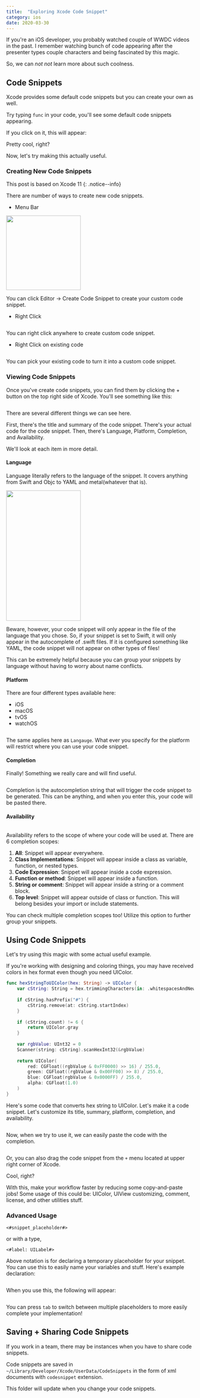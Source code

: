 ```yaml
---
title:  "Exploring Xcode Code Snippet"
category: ios
date: 2020-03-30
---
```


If you're an iOS developer, you probably watched couple of WWDC videos in the past. I remember watching bunch of code appearing after the presenter types couple characters and being fascinated by this magic. 

So, we can *not* *not* learn more about such coolness. 

## Code Snippets

Xcode provides some default code snippets but you can create your own as well.

Try typing `func` in your code, you'll see some default code snippets appearing.
<img src="{{ site.url }}{{ site.baseurl }}/assets/images/posts/20200330/func_screenshot.png" alt="">

If you click on it, this will appear:
<img src="{{ site.url }}{{ site.baseurl }}/assets/images/posts/20200330/func_expanded.png" alt="">

Pretty cool, right?

Now, let's try making this actually useful. 

### Creating New Code Snippets

This post is based on Xcode 11
{: .notice--info}

There are number of ways to create new code snippets. 

* Menu Bar

<img src="{{ site.url }}{{ site.baseurl }}/assets/images/posts/20200330/create_snippet_menu.png" height="200" alt="">

You can click Editor -> Create Code Snippet to create your custom code snippet.
* Right Click

<img src="{{ site.url }}{{ site.baseurl }}/assets/images/posts/20200330/create_snippet_right_click.png" alt="">

You can right click anywhere to create custom code snippet.
* Right Click on existing code

<img src="{{ site.url }}{{ site.baseurl }}/assets/images/posts/20200330/create_snippet_select.png" alt="">

You can pick your existing code to turn it into a custom code snippet. 

### Viewing Code Snippets

Once you've create code snippets, you can find them by clicking the + button on the top right side of Xcode.
You'll see something like this: 

<img src="{{ site.url }}{{ site.baseurl }}/assets/images/posts/20200330/code_snippet_menu.png" alt="">

There are several different things we can see here. 

First, there's the title and summary of the code snippet. There's your actual code for the code snippet. Then, there's Language, Platform, Completion, and Availability.

We'll look at each item in more detail.

#### Language
Language literally refers to the language of the snippet. It covers anything from Swift and Objc to YAML and metal(whatever that is).

<img src="{{ site.url }}{{ site.baseurl }}/assets/images/posts/20200330/code_snippet_menu_language.png" height="350" width="200" alt="">

Beware, however, your code snippet will only appear in the file of the language that you chose. So, if your snippet is set to Swift, it will only appear in the autocomplete of .swift files. If it is configured something like YAML, the code snippet will not appear on other types of files!

This can be extremely helpful because you can group your snippets by language without having to worry about name conflicts. 

#### Platform
There are four different types available here: 
- iOS
- macOS
- tvOS
- watchOS

<img src="{{ site.url }}{{ site.baseurl }}/assets/images/posts/20200330/code_snippet_menu_platform.png" alt="">

The same applies here as `Langauge`. What ever you specify for the platform will restrict where you can use your code snippet. 

#### Completion

Finally! Something we really care and will find useful. 

<img src="{{ site.url }}{{ site.baseurl }}/assets/images/posts/20200330/code_snippet_menu_completion.png" alt="">

Completion is the autocompletion string that will trigger the code snippet to be generated. This can be anything, and when you enter this, your code will be pasted there. 


#### Availability

<img src="{{ site.url }}{{ site.baseurl }}/assets/images/posts/20200330/code_snippet_menu_availability.png" alt="">

Availability refers to the scope of where your code will be used at. There are 6 completion scopes:
1. **All**: Snippet will appear everywhere.
2. **Class Implementations**: Snippet will appear inside a class as variable, function, or nested types.
3. **Code Expression**: Snippet will appear inside a code expression.
4. **Function or method**: Snippet will appear inside a function. 
5. **String or comment**: Snippet will appear inside a string or a comment block. 
6. **Top level**: Snippet will appear outside of class or function. This will belong besides your import or include statements.

You can check multiple completion scopes too! Utilize this option to further group your snippets.

## Using Code Snippets

Let's try using this magic with some actual useful example.

If you're working with designing and coloring things, you may have received colors in hex format even though you need UIColor. 

```swift
func hexStringToUIColor(hex: String) -> UIColor {
    var cString: String = hex.trimmingCharacters(in: .whitespacesAndNewlines).uppercased()
    
    if cString.hasPrefix("#") {
        cString.remove(at: cString.startIndex)
    }
    
    if (cString.count) != 6 {
        return UIColor.gray
    }
    
    var rgbValue: UInt32 = 0
    Scanner(string: cString).scanHexInt32(&rgbValue)
    
    return UIColor(
        red: CGFloat((rgbValue & 0xFF0000) >> 16) / 255.0,
        green: CGFloat((rgbValue & 0x00FF00) >> 8) / 255.0,
        blue: CGFloat(rgbValue & 0x0000FF) / 255.0,
        alpha: CGFloat(1.0)
    )
}
```

Here's some code that converts hex string to UIColor. Let's make it a code snippet. 
Let's customize its title, summary, platform, completion, and availability. 

<img src="{{ site.url }}{{ site.baseurl }}/assets/images/posts/20200330/hexstring_code_snippet.png" alt="">

Now, when we try to use it, we can easily paste the code with the completion.

<img src="{{ site.url }}{{ site.baseurl }}/assets/images/posts/20200330/hexstring_usage.png" alt="">

Or, you can also drag the code snippet from the `+` menu located at upper right corner of Xcode. 

Cool, right?

With this, make your workflow faster by reducing some copy-and-paste jobs! Some usage of this could be: UIColor, UIView customizing, comment, license, and other utilities stuff. 

### Advanced Usage

```
<#snippet_placeholder#>
```
or with a type,
```
<#label: UILabel#>
```

Above notation is for declaring a temporary placeholder for your snippet. You can use this to easily name your variables and stuff. Here's example declaration:

<img src="{{ site.url }}{{ site.baseurl }}/assets/images/posts/20200330/snippet_variable.png" alt="">

When you use this, the following will appear: 

<img src="{{ site.url }}{{ site.baseurl }}/assets/images/posts/20200330/snippet_variable_usage.png" alt="">

You can press `tab` to switch between multiple placeholders to more easily complete your implementation!

## Saving + Sharing Code Snippets

If you work in a team, there may be instances when you have to share code snippets. 

Code snippets are saved in `~/Library/Developer/Xcode/UserData/CodeSnippets` in the form of xml documents with `codesnippet` extension.

This folder will update when you change your code snippets. 
